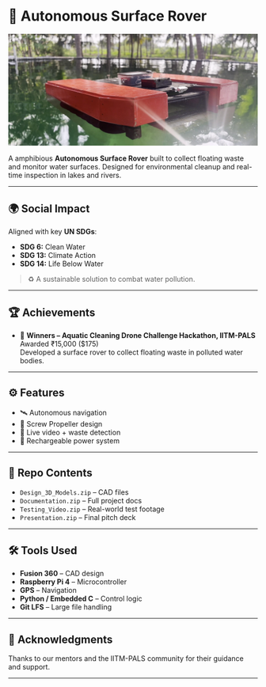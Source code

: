 # 🚤 Autonomous Surface Rover

![Surface Rover Preview](rover_preview.jpg)

A amphibious **Autonomous Surface Rover** built to collect floating waste and monitor water surfaces. Designed for environmental cleanup and real-time inspection in lakes and rivers.

---

## 🌍 Social Impact

Aligned with key **UN SDGs**:
- **SDG 6:** Clean Water  
- **SDG 13:** Climate Action  
- **SDG 14:** Life Below Water  

> ♻️ A sustainable solution to combat water pollution.

---

## 🏆 Achievements

- 🥇 **Winners – Aquatic Cleaning Drone Challenge Hackathon, IITM-PALS**  
  Awarded ₹15,000 ($175)  
  Developed a surface rover to collect floating waste in polluted water bodies.

---

## ⚙️ Features

- 🛰️ Autonomous navigation  
- 🌊 Screw Propeller design  
- 🎥 Live video + waste detection  
- 🔋 Rechargeable power system  

---

## 📁 Repo Contents

- `Design_3D_Models.zip` – CAD files  
- `Documentation.zip` – Full project docs  
- `Testing_Video.zip` – Real-world test footage  
- `Presentation.zip` – Final pitch deck  

---

## 🛠️ Tools Used

- **Fusion 360** – CAD design  
- **Raspberry Pi 4** – Microcontroller  
- **GPS** – Navigation  
- **Python / Embedded C** – Control logic  
- **Git LFS** – Large file handling  

---

## 🙌 Acknowledgments

Thanks to our mentors and the IITM-PALS community for their guidance and support.

---

